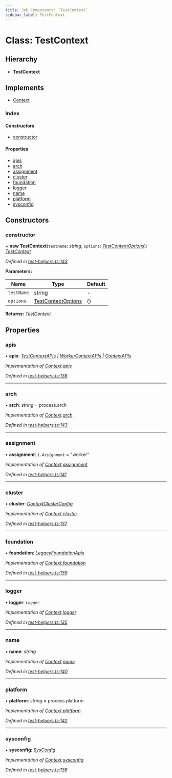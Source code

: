 ```yaml
---
title: Job Components: `TestContext`
sidebar_label: TestContext
---
```


# Class: TestContext

## Hierarchy

* **TestContext**

## Implements

* [Context](../interfaces/context.md)

### Index

#### Constructors

* [constructor](testcontext.md#constructor)

#### Properties

* [apis](testcontext.md#apis)
* [arch](testcontext.md#arch)
* [assignment](testcontext.md#assignment)
* [cluster](testcontext.md#cluster)
* [foundation](testcontext.md#foundation)
* [logger](testcontext.md#logger)
* [name](testcontext.md#name)
* [platform](testcontext.md#platform)
* [sysconfig](testcontext.md#sysconfig)

## Constructors

###  constructor

\+ **new TestContext**(`testName`: *string*, `options`: *[TestContextOptions](../interfaces/testcontextoptions.md)*): *[TestContext](testcontext.md)*

*Defined in [test-helpers.ts:143](https://github.com/terascope/teraslice/blob/a3992c27/packages/job-components/src/test-helpers.ts#L143)*

**Parameters:**

Name | Type | Default |
------ | ------ | ------ |
`testName` | string | - |
`options` | [TestContextOptions](../interfaces/testcontextoptions.md) |  {} |

**Returns:** *[TestContext](testcontext.md)*

## Properties

###  apis

• **apis**: *[TestContextAPIs](../interfaces/testcontextapis.md) | [WorkerContextAPIs](../interfaces/workercontextapis.md) | [ContextAPIs](../interfaces/contextapis.md)*

*Implementation of [Context](../interfaces/context.md).[apis](../interfaces/context.md#apis)*

*Defined in [test-helpers.ts:138](https://github.com/terascope/teraslice/blob/a3992c27/packages/job-components/src/test-helpers.ts#L138)*

___

###  arch

• **arch**: *string* =  process.arch

*Implementation of [Context](../interfaces/context.md).[arch](../interfaces/context.md#arch)*

*Defined in [test-helpers.ts:143](https://github.com/terascope/teraslice/blob/a3992c27/packages/job-components/src/test-helpers.ts#L143)*

___

###  assignment

• **assignment**: *`i.Assignment`* = "worker"

*Implementation of [Context](../interfaces/context.md).[assignment](../interfaces/context.md#assignment)*

*Defined in [test-helpers.ts:141](https://github.com/terascope/teraslice/blob/a3992c27/packages/job-components/src/test-helpers.ts#L141)*

___

###  cluster

• **cluster**: *[ContextClusterConfig](../interfaces/contextclusterconfig.md)*

*Implementation of [Context](../interfaces/context.md).[cluster](../interfaces/context.md#cluster)*

*Defined in [test-helpers.ts:137](https://github.com/terascope/teraslice/blob/a3992c27/packages/job-components/src/test-helpers.ts#L137)*

___

###  foundation

• **foundation**: *[LegacyFoundationApis](../interfaces/legacyfoundationapis.md)*

*Implementation of [Context](../interfaces/context.md).[foundation](../interfaces/context.md#foundation)*

*Defined in [test-helpers.ts:139](https://github.com/terascope/teraslice/blob/a3992c27/packages/job-components/src/test-helpers.ts#L139)*

___

###  logger

• **logger**: *`Logger`*

*Implementation of [Context](../interfaces/context.md).[logger](../interfaces/context.md#logger)*

*Defined in [test-helpers.ts:135](https://github.com/terascope/teraslice/blob/a3992c27/packages/job-components/src/test-helpers.ts#L135)*

___

###  name

• **name**: *string*

*Implementation of [Context](../interfaces/context.md).[name](../interfaces/context.md#name)*

*Defined in [test-helpers.ts:140](https://github.com/terascope/teraslice/blob/a3992c27/packages/job-components/src/test-helpers.ts#L140)*

___

###  platform

• **platform**: *string* =  process.platform

*Implementation of [Context](../interfaces/context.md).[platform](../interfaces/context.md#platform)*

*Defined in [test-helpers.ts:142](https://github.com/terascope/teraslice/blob/a3992c27/packages/job-components/src/test-helpers.ts#L142)*

___

###  sysconfig

• **sysconfig**: *[SysConfig](../interfaces/sysconfig.md)*

*Implementation of [Context](../interfaces/context.md).[sysconfig](../interfaces/context.md#sysconfig)*

*Defined in [test-helpers.ts:136](https://github.com/terascope/teraslice/blob/a3992c27/packages/job-components/src/test-helpers.ts#L136)*
